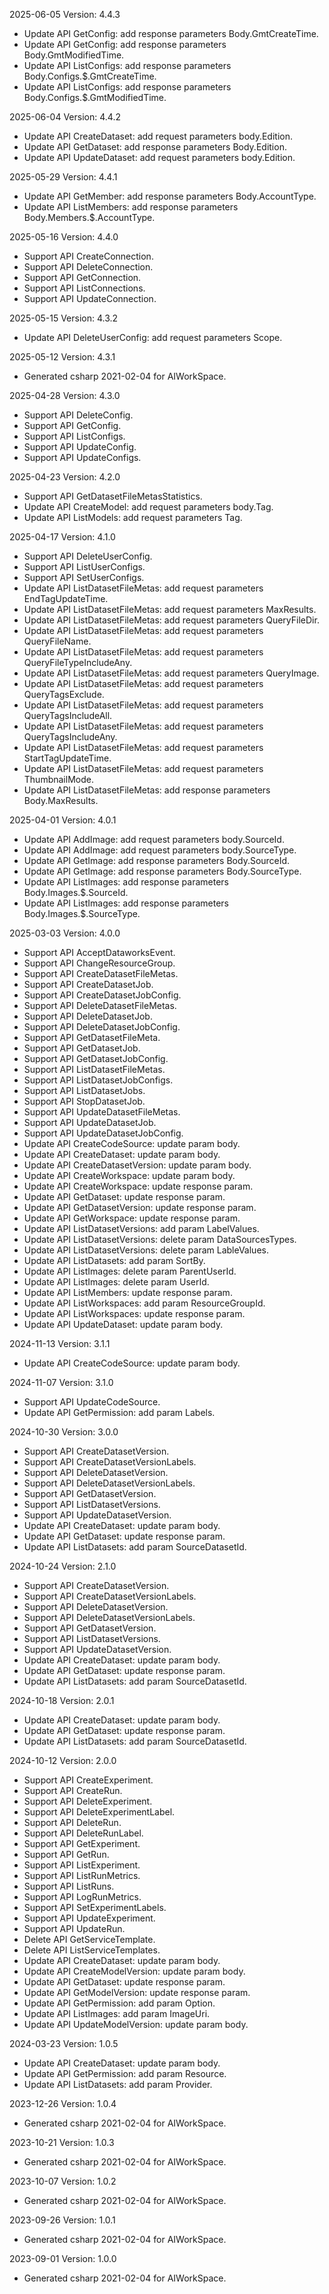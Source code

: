 2025-06-05 Version: 4.4.3
- Update API GetConfig: add response parameters Body.GmtCreateTime.
- Update API GetConfig: add response parameters Body.GmtModifiedTime.
- Update API ListConfigs: add response parameters Body.Configs.$.GmtCreateTime.
- Update API ListConfigs: add response parameters Body.Configs.$.GmtModifiedTime.


2025-06-04 Version: 4.4.2
- Update API CreateDataset: add request parameters body.Edition.
- Update API GetDataset: add response parameters Body.Edition.
- Update API UpdateDataset: add request parameters body.Edition.


2025-05-29 Version: 4.4.1
- Update API GetMember: add response parameters Body.AccountType.
- Update API ListMembers: add response parameters Body.Members.$.AccountType.


2025-05-16 Version: 4.4.0
- Support API CreateConnection.
- Support API DeleteConnection.
- Support API GetConnection.
- Support API ListConnections.
- Support API UpdateConnection.


2025-05-15 Version: 4.3.2
- Update API DeleteUserConfig: add request parameters Scope.


2025-05-12 Version: 4.3.1
- Generated csharp 2021-02-04 for AIWorkSpace.

2025-04-28 Version: 4.3.0
- Support API DeleteConfig.
- Support API GetConfig.
- Support API ListConfigs.
- Support API UpdateConfig.
- Support API UpdateConfigs.


2025-04-23 Version: 4.2.0
- Support API GetDatasetFileMetasStatistics.
- Update API CreateModel: add request parameters body.Tag.
- Update API ListModels: add request parameters Tag.


2025-04-17 Version: 4.1.0
- Support API DeleteUserConfig.
- Support API ListUserConfigs.
- Support API SetUserConfigs.
- Update API ListDatasetFileMetas: add request parameters EndTagUpdateTime.
- Update API ListDatasetFileMetas: add request parameters MaxResults.
- Update API ListDatasetFileMetas: add request parameters QueryFileDir.
- Update API ListDatasetFileMetas: add request parameters QueryFileName.
- Update API ListDatasetFileMetas: add request parameters QueryFileTypeIncludeAny.
- Update API ListDatasetFileMetas: add request parameters QueryImage.
- Update API ListDatasetFileMetas: add request parameters QueryTagsExclude.
- Update API ListDatasetFileMetas: add request parameters QueryTagsIncludeAll.
- Update API ListDatasetFileMetas: add request parameters QueryTagsIncludeAny.
- Update API ListDatasetFileMetas: add request parameters StartTagUpdateTime.
- Update API ListDatasetFileMetas: add request parameters ThumbnailMode.
- Update API ListDatasetFileMetas: add response parameters Body.MaxResults.


2025-04-01 Version: 4.0.1
- Update API AddImage: add request parameters body.SourceId.
- Update API AddImage: add request parameters body.SourceType.
- Update API GetImage: add response parameters Body.SourceId.
- Update API GetImage: add response parameters Body.SourceType.
- Update API ListImages: add response parameters Body.Images.$.SourceId.
- Update API ListImages: add response parameters Body.Images.$.SourceType.


2025-03-03 Version: 4.0.0
- Support API AcceptDataworksEvent.
- Support API ChangeResourceGroup.
- Support API CreateDatasetFileMetas.
- Support API CreateDatasetJob.
- Support API CreateDatasetJobConfig.
- Support API DeleteDatasetFileMetas.
- Support API DeleteDatasetJob.
- Support API DeleteDatasetJobConfig.
- Support API GetDatasetFileMeta.
- Support API GetDatasetJob.
- Support API GetDatasetJobConfig.
- Support API ListDatasetFileMetas.
- Support API ListDatasetJobConfigs.
- Support API ListDatasetJobs.
- Support API StopDatasetJob.
- Support API UpdateDatasetFileMetas.
- Support API UpdateDatasetJob.
- Support API UpdateDatasetJobConfig.
- Update API CreateCodeSource: update param body.
- Update API CreateDataset: update param body.
- Update API CreateDatasetVersion: update param body.
- Update API CreateWorkspace: update param body.
- Update API CreateWorkspace: update response param.
- Update API GetDataset: update response param.
- Update API GetDatasetVersion: update response param.
- Update API GetWorkspace: update response param.
- Update API ListDatasetVersions: add param LabelValues.
- Update API ListDatasetVersions: delete param DataSourcesTypes.
- Update API ListDatasetVersions: delete param LableValues.
- Update API ListDatasets: add param SortBy.
- Update API ListImages: delete param ParentUserId.
- Update API ListImages: delete param UserId.
- Update API ListMembers: update response param.
- Update API ListWorkspaces: add param ResourceGroupId.
- Update API ListWorkspaces: update response param.
- Update API UpdateDataset: update param body.


2024-11-13 Version: 3.1.1
- Update API CreateCodeSource: update param body.


2024-11-07 Version: 3.1.0
- Support API UpdateCodeSource.
- Update API GetPermission: add param Labels.


2024-10-30 Version: 3.0.0
- Support API CreateDatasetVersion.
- Support API CreateDatasetVersionLabels.
- Support API DeleteDatasetVersion.
- Support API DeleteDatasetVersionLabels.
- Support API GetDatasetVersion.
- Support API ListDatasetVersions.
- Support API UpdateDatasetVersion.
- Update API CreateDataset: update param body.
- Update API GetDataset: update response param.
- Update API ListDatasets: add param SourceDatasetId.


2024-10-24 Version: 2.1.0
- Support API CreateDatasetVersion.
- Support API CreateDatasetVersionLabels.
- Support API DeleteDatasetVersion.
- Support API DeleteDatasetVersionLabels.
- Support API GetDatasetVersion.
- Support API ListDatasetVersions.
- Support API UpdateDatasetVersion.
- Update API CreateDataset: update param body.
- Update API GetDataset: update response param.
- Update API ListDatasets: add param SourceDatasetId.


2024-10-18 Version: 2.0.1
- Update API CreateDataset: update param body.
- Update API GetDataset: update response param.
- Update API ListDatasets: add param SourceDatasetId.


2024-10-12 Version: 2.0.0
- Support API CreateExperiment.
- Support API CreateRun.
- Support API DeleteExperiment.
- Support API DeleteExperimentLabel.
- Support API DeleteRun.
- Support API DeleteRunLabel.
- Support API GetExperiment.
- Support API GetRun.
- Support API ListExperiment.
- Support API ListRunMetrics.
- Support API ListRuns.
- Support API LogRunMetrics.
- Support API SetExperimentLabels.
- Support API UpdateExperiment.
- Support API UpdateRun.
- Delete API GetServiceTemplate.
- Delete API ListServiceTemplates.
- Update API CreateDataset: update param body.
- Update API CreateModelVersion: update param body.
- Update API GetDataset: update response param.
- Update API GetModelVersion: update response param.
- Update API GetPermission: add param Option.
- Update API ListImages: add param ImageUri.
- Update API UpdateModelVersion: update param body.


2024-03-23 Version: 1.0.5
- Update API CreateDataset: update param body.
- Update API GetPermission: add param Resource.
- Update API ListDatasets: add param Provider.


2023-12-26 Version: 1.0.4
- Generated csharp 2021-02-04 for AIWorkSpace.

2023-10-21 Version: 1.0.3
- Generated csharp 2021-02-04 for AIWorkSpace.

2023-10-07 Version: 1.0.2
- Generated csharp 2021-02-04 for AIWorkSpace.

2023-09-26 Version: 1.0.1
- Generated csharp 2021-02-04 for AIWorkSpace.

2023-09-01 Version: 1.0.0
- Generated csharp 2021-02-04 for AIWorkSpace.

